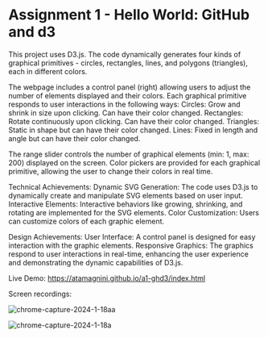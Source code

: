 Assignment 1 - Hello World: GitHub and d3  
===

This project uses D3.js. The code dynamically generates four kinds of graphical primitives - circles, rectangles, lines, and polygons (triangles), each in different colors.

The webpage includes a control panel (right) allowing users to adjust the number of elements displayed and their colors. Each graphical primitive responds to user interactions in the following ways:
    Circles: Grow and shrink in size upon clicking. Can have their color changed.
    Rectangles: Rotate continuously upon clicking. Can have their color changed.
    Triangles: Static in shape but can have their color changed.
    Lines: Fixed in length and angle but can have their color changed.
    
The range slider controls the number of graphical elements (min: 1, max: 200) displayed on the screen. Color pickers are provided for each graphical primitive, allowing the user to change their colors in real time.

Technical Achievements:
    Dynamic SVG Generation: The code uses D3.js to dynamically create and manipulate SVG elements based on user input.
    Interactive Elements: Interactive behaviors like growing, shrinking, and rotating are implemented for the SVG elements.
    Color Customization: Users can customize colors of each graphic element.

Design Achievements:
    User Interface: A control panel is designed for easy interaction with the graphic elements.
    Responsive Graphics: The graphics respond to user interactions in real-time, enhancing the user experience and demonstrating the dynamic capabilities of D3.js.

Live Demo: https://atamagnini.github.io/a1-ghd3/index.html

Screen recordings:

![chrome-capture-2024-1-18aa](https://github.com/atamagnini/a1-ghd3/assets/54758161/d9fbc146-3183-451c-8fd7-96499de0ca70)

![chrome-capture-2024-1-18a](https://github.com/atamagnini/a1-ghd3/assets/54758161/8470ec58-0970-4a93-9860-f8aa3f0cacd8)

